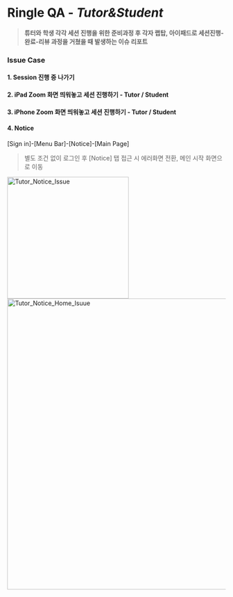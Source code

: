 # Ringle QA - *Tutor&Student*
> **튜터와 학생 각각 세션 진행을 위한 준비과정 후 각자 랩탑, 아이패드로 세션진행-완료-리뷰 과정을 거쳤을 때 발생하는 이슈 리포트**

### **Issue Case**
#### 1. Session 진행 중 나가기


#### 2. iPad Zoom 화면 띄워놓고 세션 진행하기 - Tutor / Student


#### 3. iPhone Zoom 화면 띄워놓고 세션 진행하기 - Tutor / Student


#### 4. Notice

[Sign in]-[Menu Bar]-[Notice]-[Main Page]
> 별도 조건 없이 로그인 후 [Notice] 탭 접근 시 에러화면 전환, 메인 시작 화면으로 이동

<img width="280" alt="Tutor_Notice_Issue" src="https://user-images.githubusercontent.com/93983402/140917691-d440bdbd-df56-44ba-92ee-c44ce8e2279a.png">  <img width="670" alt="Tutor_Notice_Home_Isuue" src="https://user-images.githubusercontent.com/93983402/140917717-2f917790-cbd7-4511-9cc5-3d86b3d03782.png" >
